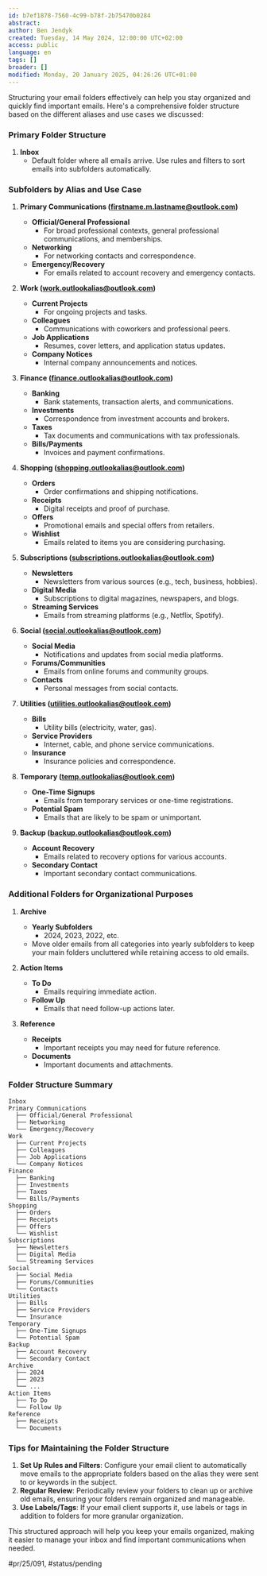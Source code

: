 ```yaml
---
id: b7ef1878-7560-4c99-b78f-2b75470b0284
abstract:
author: Ben Jendyk
created: Tuesday, 14 May 2024, 12:00:00 UTC+02:00
access: public
language: en
tags: []
broader: []
modified: Monday, 20 January 2025, 04:26:26 UTC+01:00
---
```


Structuring your email folders effectively can help you stay organized and quickly find important emails. Here's a comprehensive folder structure based on the different aliases and use cases we discussed:

### Primary Folder Structure

1. **Inbox**
	- Default folder where all emails arrive. Use rules and filters to sort emails into subfolders automatically.

### Subfolders by Alias and Use Case

1. **Primary Communications (firstname.m.lastname@outlook.com)**
	- **Official/General Professional**
	  - For broad professional contexts, general professional communications, and memberships.
	- **Networking**
	  - For networking contacts and correspondence.
	- **Emergency/Recovery**
	  - For emails related to account recovery and emergency contacts.

2. **Work (work.outlookalias@outlook.com)**
	- **Current Projects**
	  - For ongoing projects and tasks.
	- **Colleagues**
	  - Communications with coworkers and professional peers.
	- **Job Applications**
	  - Resumes, cover letters, and application status updates.
	- **Company Notices**
	  - Internal company announcements and notices.

3. **Finance (finance.outlookalias@outlook.com)**
	- **Banking**
	  - Bank statements, transaction alerts, and communications.
	- **Investments**
	  - Correspondence from investment accounts and brokers.
	- **Taxes**
	  - Tax documents and communications with tax professionals.
	- **Bills/Payments**
	  - Invoices and payment confirmations.

4. **Shopping (shopping.outlookalias@outlook.com)**
	- **Orders**
	  - Order confirmations and shipping notifications.
	- **Receipts**
	  - Digital receipts and proof of purchase.
	- **Offers**
	  - Promotional emails and special offers from retailers.
	- **Wishlist**
	  - Emails related to items you are considering purchasing.

5. **Subscriptions (subscriptions.outlookalias@outlook.com)**
	- **Newsletters**
	  - Newsletters from various sources (e.g., tech, business, hobbies).
	- **Digital Media**
	  - Subscriptions to digital magazines, newspapers, and blogs.
	- **Streaming Services**
	  - Emails from streaming platforms (e.g., Netflix, Spotify).

6. **Social (social.outlookalias@outlook.com)**
	- **Social Media**
	  - Notifications and updates from social media platforms.
	- **Forums/Communities**
	  - Emails from online forums and community groups.
	- **Contacts**
	  - Personal messages from social contacts.

7. **Utilities (utilities.outlookalias@outlook.com)**
	- **Bills**
	  - Utility bills (electricity, water, gas).
	- **Service Providers**
	  - Internet, cable, and phone service communications.
	- **Insurance**
	  - Insurance policies and correspondence.

8. **Temporary (temp.outlookalias@outlook.com)**
	- **One-Time Signups**
	  - Emails from temporary services or one-time registrations.
	- **Potential Spam**
	  - Emails that are likely to be spam or unimportant.

9. **Backup (backup.outlookalias@outlook.com)**
	 - **Account Recovery**
		- Emails related to recovery options for various accounts.
	 - **Secondary Contact**
		- Important secondary contact communications.

### Additional Folders for Organizational Purposes

1. **Archive**
	 - **Yearly Subfolders**
		- 2024, 2023, 2022, etc.
	 - Move older emails from all categories into yearly subfolders to keep your main folders uncluttered while retaining access to old emails.

2. **Action Items**
	 - **To Do**
		- Emails requiring immediate action.
	 - **Follow Up**
		- Emails that need follow-up actions later.

3. **Reference**
	 - **Receipts**
		- Important receipts you may need for future reference.
	 - **Documents**
		- Important documents and attachments.

### Folder Structure Summary

```
Inbox
Primary Communications
  ├── Official/General Professional
  ├── Networking
  └── Emergency/Recovery
Work
  ├── Current Projects
  ├── Colleagues
  ├── Job Applications
  └── Company Notices
Finance
  ├── Banking
  ├── Investments
  ├── Taxes
  └── Bills/Payments
Shopping
  ├── Orders
  ├── Receipts
  ├── Offers
  └── Wishlist
Subscriptions
  ├── Newsletters
  ├── Digital Media
  └── Streaming Services
Social
  ├── Social Media
  ├── Forums/Communities
  └── Contacts
Utilities
  ├── Bills
  ├── Service Providers
  └── Insurance
Temporary
  ├── One-Time Signups
  └── Potential Spam
Backup
  ├── Account Recovery
  └── Secondary Contact
Archive
  ├── 2024
  ├── 2023
  └── ...
Action Items
  ├── To Do
  └── Follow Up
Reference
  ├── Receipts
  └── Documents
```

### Tips for Maintaining the Folder Structure

1. **Set Up Rules and Filters**: Configure your email client to automatically move emails to the appropriate folders based on the alias they were sent to or keywords in the subject.
2. **Regular Review**: Periodically review your folders to clean up or archive old emails, ensuring your folders remain organized and manageable.
3. **Use Labels/Tags**: If your email client supports it, use labels or tags in addition to folders for more granular organization.

This structured approach will help you keep your emails organized, making it easier to manage your inbox and find important communications when needed.


#pr/25/091, #status/pending